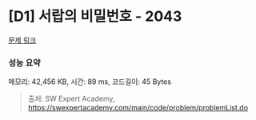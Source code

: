 # [D1] 서랍의 비밀번호 - 2043 

[문제 링크](https://swexpertacademy.com/main/code/problem/problemDetail.do?contestProbId=AV5QJ_8KAx8DFAUq) 

### 성능 요약

메모리: 42,456 KB, 시간: 89 ms, 코드길이: 45 Bytes



> 출처: SW Expert Academy, https://swexpertacademy.com/main/code/problem/problemList.do